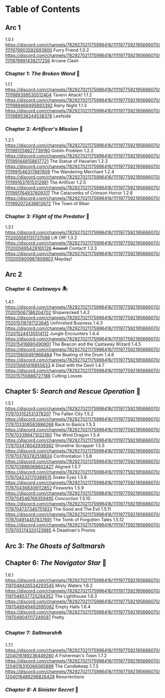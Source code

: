 # Table of Contents
## Arc 1
1.0.1 https://discord.com/channels/782927021175996416/1111977592195666070/1111979903592693900 Furry Friend
1.0.2 https://discord.com/channels/782927021175996416/1111977592195666070/1111979991438217256 Arcane Clash
### Chapter 1: *The Broken Wand* 🍺
1.1.1 https://discord.com/channels/782927021175996416/1111977592195666070/1111989399530512404 Tavern Attack!
1.1.2 https://discord.com/channels/782927021175996416/1111977592195666070/1111989469495693392 Rainy Night
1.1.3 https://discord.com/channels/782927021175996416/1111977592195666070/1111989538244538378 Leefside
### Chapter 2: *Artificer's Mission* 🧌
1.2.1 https://discord.com/channels/782927021175996416/1111977592195666070/1111991258827739180 Goblin Problem
1.2.2 https://discord.com/channels/782927021175996416/1111977592195666070/1111991448158617721 The Statue of Havarlan
1.2.3 https://discord.com/channels/782927021175996416/1111977592195666070/1111991546317897809 The Wandering Merchant
1.2.4 https://discord.com/channels/782927021175996416/1111977592195666070/1111991637615312981 The Artificer
1.2.5 https://discord.com/channels/782927021175996416/1111977592195666070/1111991764937609317 The Catacombs of Crimson Horror
1.2.6 https://discord.com/channels/782927021175996416/1111977592195666070/1111992072438812672 The Town of Bëan
### Chapter 3: _Flight of the Predator_ 🦜
1.3.1 https://discord.com/channels/782927021175996416/1111977592195666070/1112005561131737098 Lift Off!
1.3.2 https://discord.com/channels/782927021175996416/1111977592195666070/1112005695429165126 ~~Assault~~ Contact!
1.3.3 https://discord.com/channels/782927021175996416/1111977592195666070/1112005900987809903 Mayday!
## Arc 2
### Chapter 4: *Castaways* 🏝️
1.4.1 https://discord.com/channels/782927021175996416/1111977592195666070/1112015067186204702 Shipwrecked
1.4.2 https://discord.com/channels/782927021175996416/1111977592195666070/1112015118797123645 Unfinished Business
1.4.3 https://discord.com/channels/782927021175996416/1111977592195666070/1112015244135514112 Jungle Encounters
1.4.4 https://discord.com/channels/782927021175996416/1111977592195666070/1112015416890490901 The Beacon and the Castaway Wizard
1.4.5 https://discord.com/channels/782927021175996416/1111977592195666070/1112015600491966484 The Beating of the Drum
1.4.6 https://discord.com/channels/782927021175996416/1111977592195666070/1112015681416855633 A Deal with the Devil
1.4.7 https://discord.com/channels/782927021175996416/1111977592195666070/1112015755886727188 Cutting Losses
## Chapter 5: *Search and Rescue Operation* 🛟
1.5.1 https://discord.com/channels/782927021175996416/1111977592195666070/1178703152531378207 The Fallen City
1.5.2 https://discord.com/channels/782927021175996416/1111977592195666070/1178703306583986268 Back to Basics
1.5.3 https://discord.com/channels/782927021175996416/1111977592195666070/1178703399471022160 The Wind Dragon
1.5.4 https://discord.com/channels/782927021175996416/1111977592195666070/1178703478042939392 Shoreline Scrapper
1.5.5 https://discord.com/channels/782927021175996416/1111977592195666070/1178703783782518824 Confrontation
1.5.6 https://discord.com/channels/782927021175996416/1111977592195666070/1178703986069602427 Aligned
1.5.7 https://discord.com/channels/782927021175996416/1111977592195666070/1178704232170389515 Snake Eyes
1.5.8 https://discord.com/channels/782927021175996416/1111977592195666070/1178704368309112852 Fireworks
1.5.9 https://discord.com/channels/782927021175996416/1111977592195666070/1178704546768359495 Concoction
1.5.10 https://discord.com/channels/782927021175996416/1111977592195666070/1178704737340751933 The Good and The Evil
1.5.11 https://discord.com/channels/782927021175996416/1111977592195666070/1178704914457837691 The Tomb of Forgotten Tales
1.5.12 https://discord.com/channels/782927021175996416/1111977592195666070/1178705174320123985 A Deadman's Promis
## Arc 3: *The Ghosts of Saltmarsh* 
## Chapter 6: *The Navigator Star* 🌟
1.6.1 https://discord.com/channels/782927021175996416/1111977592195666070/1197048426534293545 Misty Waters
1.6.2 https://discord.com/channels/782927021175996416/1111977592195666070/1197048537725284352 The Lighthouse
1.6.3 https://discord.com/channels/782927021175996416/1111977592195666070/1197048949492695082 Empty Halls
1.6.4 https://discord.com/channels/782927021175996416/1111977592195666070/1197049041117249597 Pretty
### Chapter 7: *Saltmarsh*⛵
1.7.1 https://discord.com/channels/782927021175996416/1111977592195666070/1204016189236449280 A Fisherman's Town
1.7.2 https://discord.com/channels/782927021175996416/1111977592195666070/1204016310066085899 The Candlekeep
1.7.3 https://discord.com/channels/782927021175996416/1111977592195666070/1204016489296826428 Resurrections
### _Chapter 8: A Sinister Secret_ 🎃